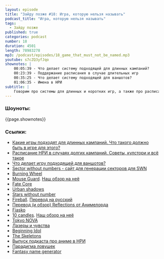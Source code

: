 ```yaml
---
layout: episode
title: "Зайду позже #18: Игра, которую нельзя называть"
podcast_title: "Игра, которую нельзя называть"
tags:
  - Зайду позже
published: true
categories: podcast
number: 18
duration: 4501
length: 78983278
mp3: /podcast/episodes/18_game_that_must_not_be_named.mp3
youtube: s7cZQ3yfJqo
shownotes: |
    00:05:39 - Что делает систему подходящей для длинных кампаний?  
    00:23:39 - Поддержание расписания в случае длительных игр  
    00:35:25 - Что делает систему подходящей для ваншотов?  
    01:06:35 - Имена в НРИ  
subtitle: |
    Говорим про системы для длинных и коротких игр, а также про расписание и имена
---
```

### Шоуноты:
{{page.shownotes}}

### Ссылки:
- [Какие игры подходят для длинных кампаний. Что такого должно быть в игре для этого?](https://www.reddit.com/r/RPGdesign/comments/btja83/what_makes_a_game_good_for_long_campaigns/)
- [Расписание НРИ в случаях долгих кампаний. Советы, кулстори и всё такое](https://www.reddit.com/r/AskGameMasters/comments/c4cidw/handling_scheduling_the_game/)
- [Что делает игру подходящей для ваншотов?](https://www.reddit.com/r/RPGdesign/comments/btb3if/what_makes_an_rpg_good_for_oneshots/)
- [Sector without numbers - сайт для генерации секторов для SWN](https://sectorswithoutnumber.com)
- [Burning Wheel](https://www.burningwheel.com/)
- [Mouse Guard](http://www.mouseguard.net/book/role-playing-game/). [Наш обзор на неё](https://rpgbasement.xyz/2019-07-09-mouse_guard/)
- [Fate Core](http://www.evilhat.com/home/fate-core/)
- [Urban shadows](https://www.magpiegames.com/our-games/urban-shadows/)
- [Stars without number](https://www.drivethrurpg.com/product/226996/Stars-Without-Number-Revised-Edition)
- [Fireball](http://6d6rpg.com). [Перевод на русский](/podcast/files/18_fireball.pdf)
- [Перевод (и обзор) Reflections от Анимелорда](https://imaginaria.ru/p/reflections.html)
- [Fiasko](https://studio101.ru/othergames/fiasco/ST0401)
- [10 candles](http://cavalrygames.com/ten-candles/). [Наш обзор на неё](https://rpgbasement.xyz/2017-11-05-10_candles/)
- [Tokyo NOVA](https://en.wikipedia.org/wiki/Tokyo_NOVA)
- [Лазеры и чувства](https://studio101.ru/ST9902)
- [Beginning Idol](https://imaginaria.ru/p/beginning-idol.html)
- [The Skeletons](https://bullypulpitgames.com/games/the-skeletons/)
- [Выпуск подкаста про аниме в НРИ](https://rpgbasement.xyz/2019-02-20-podcast_3-anime/)
- [Парадигма ловушек](https://rpgbasement.xyz/2018-06-06-bob-traps/)
- [Fantasy name generator](https://play.google.com/store/apps/details?id=com.crystalpeak.fantasynamegenerator&hl=en)
